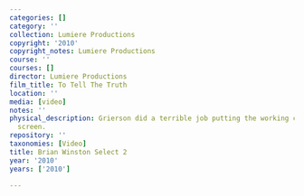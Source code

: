```yaml
---
categories: []
category: ''
collection: Lumiere Productions
copyright: '2010'
copyright_notes: Lumiere Productions
course: ''
courses: []
director: Lumiere Productions
film_title: To Tell The Truth
location: ''
media: [video]
notes: ''
physical_description: Grierson did a terrible job putting the working class on the
  screen.
repository: ''
taxonomies: [Video]
title: Brian Winston Select 2
year: '2010'
years: ['2010']

---
```

